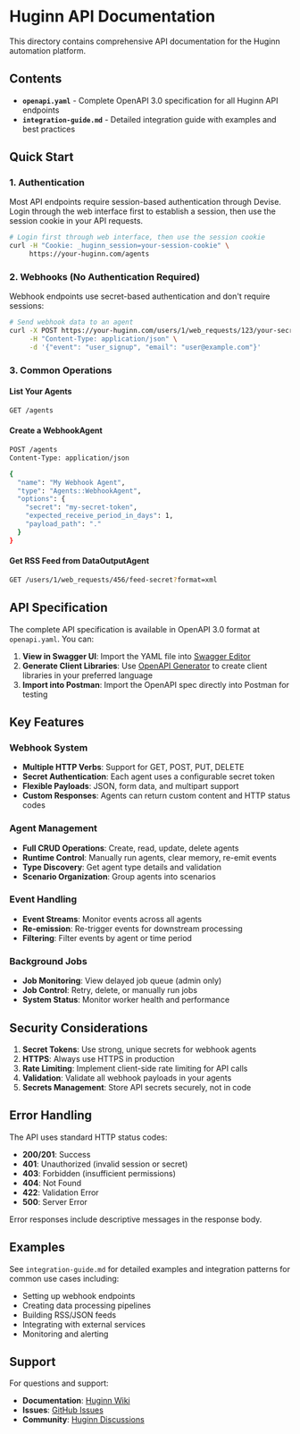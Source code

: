 # Huginn API Documentation

This directory contains comprehensive API documentation for the Huginn automation platform.

## Contents

- **`openapi.yaml`** - Complete OpenAPI 3.0 specification for all Huginn API endpoints
- **`integration-guide.md`** - Detailed integration guide with examples and best practices

## Quick Start

### 1. Authentication

Most API endpoints require session-based authentication through Devise. Login through the web interface first to establish a session, then use the session cookie in your API requests.

```bash
# Login first through web interface, then use the session cookie
curl -H "Cookie: _huginn_session=your-session-cookie" \
     https://your-huginn.com/agents
```

### 2. Webhooks (No Authentication Required)

Webhook endpoints use secret-based authentication and don't require sessions:

```bash
# Send webhook data to an agent
curl -X POST https://your-huginn.com/users/1/web_requests/123/your-secret \
     -H "Content-Type: application/json" \
     -d '{"event": "user_signup", "email": "user@example.com"}'
```

### 3. Common Operations

#### List Your Agents
```bash
GET /agents
```

#### Create a WebhookAgent
```bash
POST /agents
Content-Type: application/json

{
  "name": "My Webhook Agent",
  "type": "Agents::WebhookAgent",
  "options": {
    "secret": "my-secret-token",
    "expected_receive_period_in_days": 1,
    "payload_path": "."
  }
}
```

#### Get RSS Feed from DataOutputAgent
```bash
GET /users/1/web_requests/456/feed-secret?format=xml
```

## API Specification

The complete API specification is available in OpenAPI 3.0 format at `openapi.yaml`. You can:

1. **View in Swagger UI**: Import the YAML file into [Swagger Editor](https://editor.swagger.io/)
2. **Generate Client Libraries**: Use [OpenAPI Generator](https://openapi-generator.tech/) to create client libraries in your preferred language
3. **Import into Postman**: Import the OpenAPI spec directly into Postman for testing

## Key Features

### Webhook System
- **Multiple HTTP Verbs**: Support for GET, POST, PUT, DELETE
- **Secret Authentication**: Each agent uses a configurable secret token
- **Flexible Payloads**: JSON, form data, and multipart support
- **Custom Responses**: Agents can return custom content and HTTP status codes

### Agent Management
- **Full CRUD Operations**: Create, read, update, delete agents
- **Runtime Control**: Manually run agents, clear memory, re-emit events
- **Type Discovery**: Get agent type details and validation
- **Scenario Organization**: Group agents into scenarios

### Event Handling
- **Event Streams**: Monitor events across all agents
- **Re-emission**: Re-trigger events for downstream processing
- **Filtering**: Filter events by agent or time period

### Background Jobs
- **Job Monitoring**: View delayed job queue (admin only)
- **Job Control**: Retry, delete, or manually run jobs
- **System Status**: Monitor worker health and performance

## Security Considerations

1. **Secret Tokens**: Use strong, unique secrets for webhook agents
2. **HTTPS**: Always use HTTPS in production
3. **Rate Limiting**: Implement client-side rate limiting for API calls
4. **Validation**: Validate all webhook payloads in your agents
5. **Secrets Management**: Store API secrets securely, not in code

## Error Handling

The API uses standard HTTP status codes:

- **200/201**: Success
- **401**: Unauthorized (invalid session or secret)
- **403**: Forbidden (insufficient permissions)
- **404**: Not Found
- **422**: Validation Error
- **500**: Server Error

Error responses include descriptive messages in the response body.

## Examples

See `integration-guide.md` for detailed examples and integration patterns for common use cases including:

- Setting up webhook endpoints
- Creating data processing pipelines  
- Building RSS/JSON feeds
- Integrating with external services
- Monitoring and alerting

## Support

For questions and support:

- **Documentation**: [Huginn Wiki](https://github.com/huginn/huginn/wiki)
- **Issues**: [GitHub Issues](https://github.com/huginn/huginn/issues)
- **Community**: [Huginn Discussions](https://github.com/huginn/huginn/discussions)